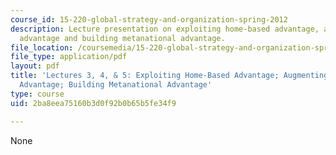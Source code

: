 ```yaml
---
course_id: 15-220-global-strategy-and-organization-spring-2012
description: Lecture presentation on exploiting home-based advantage, augmenting home-based
  advantage and building metanational advantage.
file_location: /coursemedia/15-220-global-strategy-and-organization-spring-2012/2ba8eea75160b3d0f92b0b65b5fe34f9_MIT15_220S12_lec03-04-05.pdf
file_type: application/pdf
layout: pdf
title: 'Lectures 3, 4, & 5: Exploiting Home-Based Advantage; Augmenting Home-Based
  Advantage; Building Metanational Advantage'
type: course
uid: 2ba8eea75160b3d0f92b0b65b5fe34f9

---
```

None